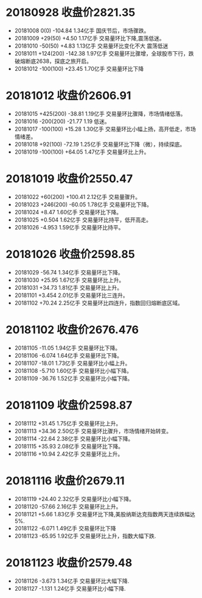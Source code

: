 # 20180928 收盘价2821.35

* 20181008 0(0)      -104.84 1.34亿手 国庆节后，市场骤跌。
* 20181009 +29(50)   +4.50   1.17亿手 交易量环比下降,震荡低迷。
* 20181010 -50(50)   +4.83   1.13亿手 交易量环比变化不大  震荡低迷
* 20181011 +124(200) -142.38 1.97亿手 交易量环比骤增，全球股市下行，跌破熔断底2638，探底之旅开启。
* 20181012 -100(100) +23.45  1.70亿手 交易量环比下降

# 20181012 收盘价2606.91

* 20181015 +425(200) -38.81  1.19亿手 交易量环比骤降，市场情绪低落。
* 20181016 -200(200) -21.77  1.19 低迷。
* 20181017 -100(100) +15.28  1.30亿手 交易量环比小幅上扬，高开低走，市场情绪差。
* 20181018  +92(100) -72.19  1.25亿手 交易量环比下降（微），持续探底。
* 20181019 -100(100) +64.05  1.47亿手 交易量环比上升。

# 20181019 收盘价2550.47

* 20181022  +60(200) +100.41 2.12亿手 交易量骤升。
* 20181023 +246(200) -60.05  1.78亿手 交易量环比下降。
* 20181024           +8.47   1.60亿手 交易量环比下降。
* 20181025           +0.504  1.62亿手 交易量环比持平，低开高走。
* 20181026           -4.953  1.59亿手 交易量环比持平。

# 20181026 收盘价2598.85

* 20181029           -56.74  1.34亿手 交易量环比下降。
* 20181030           +25.95  1.67亿手 交易量环比上升。
* 20181031           +34.73  1.81亿手 交易量环比上升。
* 20181101           +3.454  2.01亿手 交易量环比三连升。
* 20181102           +70.24  2.25亿手 交易量环比四连升，指数回归熔断底区域。

# 20181102 收盘价2676.476

* 20181105           -11.05  1.94亿手 交易量环比下降。
* 20181106           -6.074  1.64亿手 交易量环比下降。
* 20181107           -18.01  1.73亿手 交易量环比小幅上升。
* 20181108           -5.710  1.60亿手 交易量环比小幅下降。
* 20181109           -36.76  1.52亿手 交易量环比小幅下降。

# 20181109 收盘价2598.87

* 20181112           +31.45  1.75亿手 交易量环比上升。
* 20181113           +34.36  2.50亿手 交易量环比骤升，市场情绪开始转变。
* 20181114           -22.64  2.38亿手 交易量环比小幅下降。
* 20181115           +35.93  2.08亿手 交易量环比下降。
* 20181116           +10.94  2.42亿手 交易量环比上升。

# 20181116 收盘价2679.11

* 20181119           +24.40  2.32亿手 交易量环比小幅下降。
* 20181120           -57.66  2.16亿手 交易量环比上升。
* 20181121           +5.66   1.83亿手 交易量环比下降,美股纳斯达克指数两天连续跌幅达5%.
* 20181122           -6.071  1.49亿手 交易量环比下降
* 20181123           -65.95  1.92亿手 交易量环比上升，指数大幅下跌.

# 20181123 收盘价2579.48

* 20181126           -3.673  1.34亿手 交易量环比大幅下降.
* 20181127           -1.131  1.24亿手 交易量环比小幅下降.





